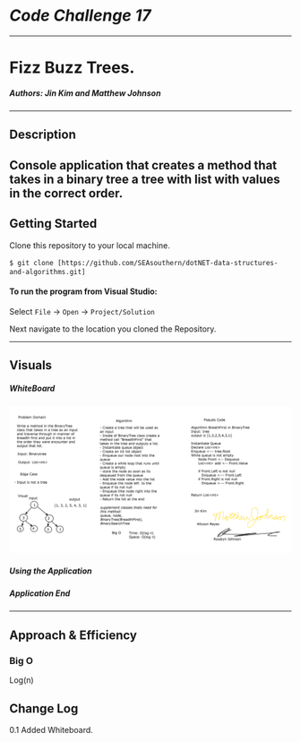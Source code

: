 # ***Code Challenge 17***
------------------------------

# Fizz Buzz Trees.
##### *Authors: Jin Kim and Matthew Johnson*

------------------------------

## Description
Console application that creates a method that takes in a binary tree a tree with list with values in the correct order.
------------------------------

## Getting Started
Clone this repository to your local machine.
```
$ git clone [https://github.com/SEAsouthern/dotNET-data-structures-and-algorithms.git]
```
#### To run the program from Visual Studio:
Select ```File``` -> ```Open``` -> ```Project/Solution```

Next navigate to the location you cloned the Repository.

------------------------------

## Visuals



##### WhiteBoard

![CodeChallenge17Whiteboard](CC17WB.png)


##### Using the Application

##### Application End


------------------------------
## Approach & Efficiency


### Big O
Log(n)

## Change Log
0.1 Added Whiteboard. 
